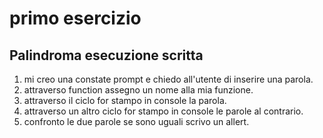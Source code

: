 # primo esercizio 

## Palindroma esecuzione scritta

1. mi creo una constate prompt e chiedo all'utente di inserire una parola.
2. attraverso function assegno un nome alla mia funzione.
3. attraverso il ciclo for stampo in console  la parola.
4. attraverso un altro ciclo for stampo in console le parole al contrario.
5. confronto le due parole  se sono uguali scrivo un allert. 